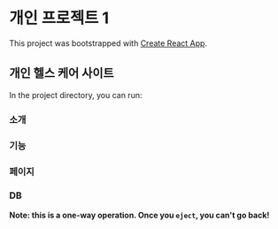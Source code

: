 # 개인 프로젝트 1

This project was bootstrapped with [Create React App](https://github.com/facebook/create-react-app).

## 개인 헬스 케어 사이트 

In the project directory, you can run:

### 소개  


### 기능


### 페이지 


### DB

**Note: this is a one-way operation. Once you `eject`, you can't go back!**


